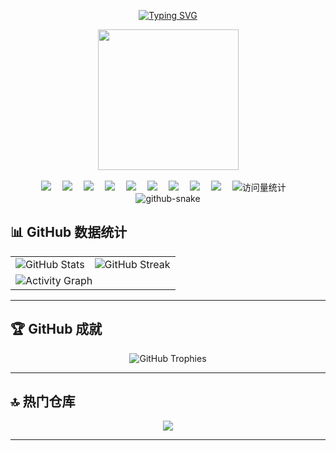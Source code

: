<div align="center">

  <!-- dynamic typing effect 动态打字效果 -->
  
  [![Typing SVG](https://readme-typing-svg.demolab.com?font=Fira+Code&pause=1000&width=435&lines=console.log(%22Hello%2C%20World%22);源码细胞祝您今天愉快!&center=true&size=27)](https://git.io/typing-svg)


  <!-- knock code pictures 敲代码的图片 -->
  <picture>
    <source media="(prefers-color-scheme: dark)" srcset="https://cdn.jsdelivr.net/gh/ytxCells/ytxCells/assets/images/shin_chan.gif" />
    <source media="(prefers-color-scheme: light)" srcset="https://cdn.jsdelivr.net/gh/ytxCells/ytxCells/assets/images/top_img.gif" height="225px" />
    <img src="https://cdn.jsdelivr.net/gh/ytxCells/ytxCells/assets/images/shin_chan.gif" />
  </picture>

  <!-- for beauty 留个空行好看点 -->
  <div>&nbsp;</div>

  <!-- profile logo 个人资料徽标 -->
  <div>
    <a href="https://www.pplay.fun/"><img src="https://img.shields.io/badge/Website-博客-8c36db" /></a>&emsp;
    <a href="https://www.pplay.fun/upload/%E5%BC%80%E7%89%A9%E5%BF%97%E5%BE%AE%E4%BF%A1%E5%85%AC%E4%BC%97%E5%8F%B7.png"><img src="https://img.shields.io/badge/WeChat-微信公众号-07c160" /></a>&emsp;
    <a href="https://x.com/TianxinYing"><img src="https://img.shields.io/twitter/follow/TianxinYing.svg?style=social" /></a>&emsp;
    <a href="https://weibo.com/u/5849007080"><img src="https://img.shields.io/badge/weibo-微博-c32136" /></a>&emsp;
    <a href="https://www.zhihu.com/people/ytxCells"><img src="https://img.shields.io/badge/zhihu-知乎-blue" /></a>&emsp;
    <a href="https://blog.csdn.net/qq_41548638"><img src="https://img.shields.io/badge/csdn-csdn-orange" /></a>&emsp;
    <a href="https://www.toutiao.com/c/user/token/Cieh2jcBmhdqujCRd2FIIIfJ_ptHSIKF9UMN0_MWGhqwDJbBKv5pIm4aSQo8AAAAAAAAAAAAAE82RhhAuI6QobMorZ--pHiNqtApt7fxp0kH6m-nVr231pd7YWjhQdEyj8x5ZuIli2uSEMih9g0Yw8WD6gQiAQOsXvfJ/?source=wenda_detail&log_from=1044325c876ab8_1752041402686"><img src="https://img.shields.io/badge/toutiao-头条-c32136" /></a>&emsp;
    <a href="https://space.bilibili.com/15159425"><img src="https://img.shields.io/badge/Bilibili-B站-ff69b4" /></a>&emsp;
    <a href="https://www.youtube.com/@ytxCells"><img src="https://img.shields.io/badge/YouTube-油管-c32136" /></a>&emsp;
    <!-- visitor -->
    <img src="https://komarev.com/ghpvc/?username=ytxCells&label=Views&color=5CA4A9&style=flat" alt="访问量统计" />&emsp;
  </div>

  <!-- Snake Code Contribution Map 贪吃蛇代码贡献图 -->
  <picture>
    <source media="(prefers-color-scheme: dark)" srcset="https://cdn.jsdelivr.net/gh/ytxCells/ytxCells/profile-snake-contrib/github-contribution-grid-snake-dark.svg" />
    <source media="(prefers-color-scheme: light)" srcset="https://cdn.jsdelivr.net/gh/ytxCells/ytxCells/profile-snake-contrib/github-contribution-grid-snake.svg" />
    <img alt="github-snake" src="https://cdn.jsdelivr.net/gh/ytxCells/ytxCells/profile-snake-contrib/github-contribution-grid-snake-dark.svg" />
  </picture>

</div>

## 📊 GitHub 数据统计

<div align="center">
  <table>
    <tr>
      <td>
        <img src="https://github-readme-stats.vercel.app/api?username=ytxCells&show_icons=true&theme=radical&count_private=true&include_all_commits=true" alt="GitHub Stats" />
      </td>
      <td>
        <img src="https://github-readme-streak-stats.herokuapp.com/?user=ytxCells&theme=radical" alt="GitHub Streak" />
      </td>
    </tr>
    <tr>
      <td colspan="2">
        <img src="https://github-readme-activity-graph.vercel.app/graph?username=ytxCells&theme=github-compact&bg_color=0d1117&color=5D3FD3&line=4169E1&point=ffffff" alt="Activity Graph" />
      </td>
    </tr>
  </table>
</div>

---

## 🏆 GitHub 成就

<p align="center">
  <img src="https://github-profile-trophy.vercel.app/?username=ytxCells&theme=onedark&row=2&column=3&margin-w=15&margin-h=15" alt="GitHub Trophies" />
</p>

---

## 🔝 热门仓库

<div align="center">
  <a href="https://github.com/ytxCells/plugin-weread-halo">
    <img align="center" src="https://github-readme-stats.vercel.app/api/pin/?username=ytxCells&repo=plugin-weread-halo&theme=dark" />
  </a>
</div>

---
